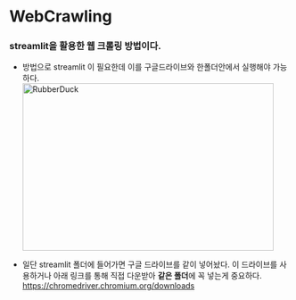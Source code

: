
# WebCrawling
### streamlit을 활용한 웹 크롤링 방법이다.
* 방법으로 streamlit 이 필요한데 이를 구글드라이브와 한폴더안에서 실행해야 가능하다.
<img src="https://res.cloudinary.com/dyd911kmh/image/upload/v1640050215/image27_frqkzv.png" width="450px" height="300px" title="px(픽셀) 크기 설정" alt="RubberDuck"></img><br/>

* 일단 streamlit 폴더에 들어가면 구글 드라이브를 같이 넣어놨다. 이 드라이브를 사용하거나 아래 링크를 통해 직접 다운받아 **같은 폴더**에 꼭 넣는게 중요하다.
<https://chromedriver.chromium.org/downloads>
